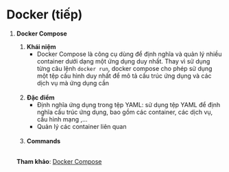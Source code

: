 # Docker (tiếp)

1. **Docker Compose**
    1. **Khái niệm**
        - Docker Compose là công cụ dùng để định nghĩa và quản lý nhiều container
        dưới dạng một ứng dụng duy nhất. Thay vì sử dụng từng câu lệnh <code>docker run</code>, docker compose cho phép sử dụng một tệp cấu hình duy nhất để mô tả cấu trúc ứng dụng và các dịch vụ mà ứng dụng cần
        <br>
    2. **Đặc điểm**
        - Định nghĩa ứng dụng trong tệp YAML: sử dụng tệp YAML để định nghĩa cấu trúc ứng dụng, bao gồm các container, các dịch vụ, cấu hình mạng ,...
        - Quản lý các container liên quan
        <br>
    3. **Commands**
    <br>

    **Tham khảo**: [Docker Compose](https://docs.docker.com/compose/)

